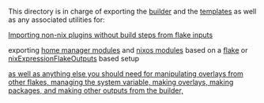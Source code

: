 This directory is in charge of exporting the [builder](../builder) and the [templates](../templates) as well as any associated utilities for:

[Importing non-nix plugins without build steps from flake inputs](./standardPluginOverlay.nix)

exporting [home manager modules](./homeManagerModule.nix) and [nixos modules](./nixosModule.nix) based on a [flake](../templates/fresh) or [nixExpressionFlakeOutputs](../templates/nixExpressionFlakeOutputs) based setup

[as well as anything else you should need for manipulating overlays from other flakes, managing the system variable, making overlays, making packages, and making other outputs from the builder,](./default.nix)
